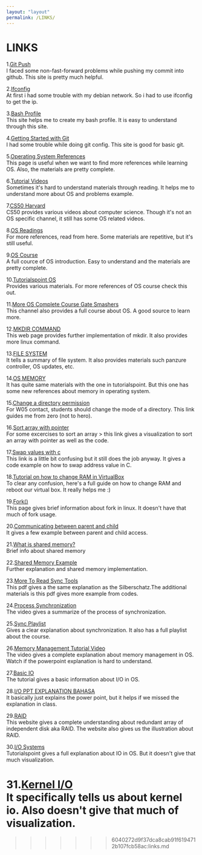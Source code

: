 ```yaml
---
layout: "layout"
permalink: /LINKS/
---
```


# LINKS

1.[Git Push](stackoverflow.com/questions/20467179/git-push-rejected-non-fast-forward)<br>
I faced some non-fast-forward problems while pushing my commit into github. This site is pretty much helpful.

2.[Ifconfig](niagahoster.co.id/blog/perintah-penting-ifconfig/)<br>
At first i had some trouble with my debian network. So i had to use ifconfig to get the ip.

3.[Bash Profile](linuxhint.com/simple-guide-to-create-open-edit-bash-profile/)<br>
This site helps me to create my bash profile. It is easy to understand through this site. 

4.[Getting Started with Git](digitalocean.com/community/tutorials/how-to-contribute-to-open-source-getting-started-with-git)<br>
I had some trouble while doing git config. This site is good for basic git. 

5.[Operating System References](guru99.com/operating-system-tutorial.html)<br>
This page is useful when we want to find more references while learning OS. Also, the materials are pretty complete.

6.[Tutorial Videos](youtube.com/c/JennyslecturesCSITNETJRF/videos)<br>
Sometimes it's hard to understand materials through reading. It helps me to understand more about OS and problems example.

7.[CS50 Harvard](youtube.com/channel/UCcabW7890RKJzL968QWEykA)<br>
CS50 provides various videos about computer science. Though it's not an OS specific channel, it still has some OS related videos.

8.[OS Readings](https://computer.howstuffworks.com/computer-operating-systems-channel.htm)<br>
For more references, read from here. Some materials are repetitive, but it's still useful.

9.[OS Course](https://www.youtube.com/playlist?list=PLBlnK6fEyqRiVhbXDGLXDk_oqaEUvCP2O)<br>
A full cource of OS introduction. Easy to understand and the materials are pretty complete.

10.[Tutorialspoint OS](tutorialspoint.com/operating_system/index.htm)<br>
Provides various materials. For more references of OS course check this out.

11.[More OS Complete Course Gate Smashers](https://www.youtube.com/playlist?list=PLxCzCOWd7aiGz9donHRrE9I3Mwn6XdP8p)<br>
This channel also provides a full course about OS. A good source to learn more.

12.[MKDIR COMMAND](phoenixnap.com/kb/create-directory-linux-mkdir-command)<br>
This web page provides further implementation of mkdir. It also provides more linux command.

13.[FILE SYSTEM](searchstorage.techtarget.com/definiton/file-system)<br>
It tells a summary of file system. It also provides materials such panzure controller, OS updates, etc.

14.[OS MEMORY](https://www.studytonight.com/operating-system/memory-management-in-os)<br>
It has quite same materials with the one in tutorialspoint. But this one has some new references about memory in operating system.

15.[Change a directory permission](https://www.linode.com/docs/guides/modify-file-permissions-with-chmod/)<br>
For W05 contact, students should change the mode of a directory. This link guides me from zero (not to hero).

16.[Sort array with pointer](https://www.w3resource.com/c-programming-exercises/pointer/c-pointer-exercise-14.php)<br>
For some excercises to sort an array > this link gives a visualization to sort an array with pointer as well as the code.

17.[Swap values with c](https://stackoverflow.com/questions/54246511/how-to-swap-values-in-addresses-in-c)<br>
This link is a little bit confusing but it still does the job anyway. It gives a code example on how to swap address value in C.

18.[Tutorial on how to change RAM in VirtualBox](https://www.youtube.com/watch?v=XWgPMp6jfWM)<br>
To clear any confusion, here's a full guide on how to change RAM and reboot our virtual box. It really helps me :)

19.[Fork()](https://man7.org/linux/man-pages/man2/fork.2.html)<br>
This page gives brief information about fork in linux. It doesn't have that much of fork usage.

20.[Communicating between parent and child](http://www.csl.mtu.edu/cs4411.ck/www/NOTES/process/shm/example-1.html)<br>
It gives a few example between parent and child access.

21.[What is shared memory?](https://www.csl.mtu.edu/cs4411.ck/www/NOTES/process/shm/what-is-shm.html)<br>
Brief info about shared memory

22.[Shared Memory Example](https://www.tutorialspoint.com/inter_process_communication/inter_process_communication_shared_memory.htm)<br>
Further explanation and shared memory implementation.

23.[More To Read Sync Tools](http://malgenomeproject.org/os2018fall/06_synchronization.pdf)<br>
This pdf gives a the same explanation as the Silberschatz.The additional materials is this pdf gives more example from codes.

24.[Process Synchronization](https://www.youtube.com/watch?v=ph2awKa8r5Y)<br>
The video gives a summarize of the process of synchronization.

25.[Sync Playlist](https://www.youtube.com/watch?v=3Eaw1SSIqRg)<br>
Gives a clear explanation about synchronization. It also has a full playlist about the course.

26.[Memory Management Tutorial Video](https://www.youtube.com/watch?v=Ji-iHv96-uU)<br>
The video gives a complete explanation about memory management in OS. Watch if the powerpoint explanation is hard to understand.

27.[Basic IO](https://www.youtube.com/watch?v=F18RiREDkwE)<br>
The tutorial gives a basic information about I/O in OS.

28.[I/O PPT EXPLANATION BAHASA](https://www.youtube.com/watch?v=COakEmVTGvw)<br>
It basically just explains the power point, but it helps if we missed the explanation in class.

29.[RAID](javatpoint.com/what-is-raid)<br>
This website gives a complete understanding about redundant array of independent disk aka RAID. The website also gives us the illustration about RAID.

30.[I/O Systems](tutorialspoint.com/operating_system/os_io_hardware.htm)<br>
Tutorialspoint gives a full explanation about IO in OS. But it doesn't give that much visualization.

31.[Kernel I/O](geeksforgeeks.org/kernel-i-o-subsystem-in-operating-system/)<br>
It specifically tells us about kernel io. Also doesn't give that much of visualization. 
=======

>>>>>>> 6040272d9f37dca8cab91f6194712b107fcb58ac:links.md
